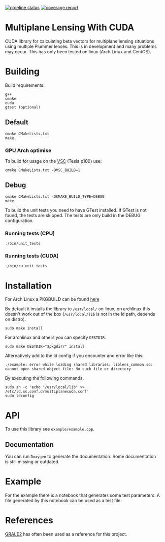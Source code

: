 [![pipeline status](http://gitlab.darkcores.net/bapr/lenstest/badges/master/pipeline.svg)](http://gitlab.darkcores.net/bapr/lenstest/commits/master)
[![coverage report](http://gitlab.darkcores.net/bapr/lenstest/badges/master/coverage.svg)](http://gitlab.darkcores.net/bapr/lenstest/commits/master)

# Multiplane Lensing With CUDA

CUDA library for calculating beta vectors for multiplane lensing
situations using multiple Plummer lenses. This is in development and
many problems may occur. This has only been tested on linux (Arch
Linux and CentOS).

# Building

Build requirements:

	g++
	cmake
	cuda
	gtest (optional)

## Default

    cmake CMakeLists.txt
    make
	
### GPU Arch optimise

To build for usage on the [VSC](https://www.vscentrum.be/) (Tesla
p100) use:

	cmake CMakeLists.txt -DVSC_BUILD=1

## Debug

    cmake CMakeLists.txt -DCMAKE_BUILD_TYPE=DEBUG
    make

To build the unit tests you need to have GTest installed. If GTest is
not found, the tests are skipped. The tests are only build in the
DEBUG configuration.

### Running tests (CPU)

    ./bin/unit_tests

### Running tests (CUDA)

    ./bin/cu_unit_tests
	
# Installation

For Arch Linux a PKGBUILD can be found [here]()

By default it installs the library to `/usr/local/` on linux, on
archlinux this doesn't work out of the box (`/usr/local/lib` is not in
the ld path, depends on distro).

	sudo make install
	
For archlinux and others you can specify `DESTDIR`.

	sudo make DESTDIR="$pkgdir/" install

Alternatively add to the ld config if you encounter
and error like this:

	./example: error while loading shared libraries: liblens_common.so: cannot open shared object file: No such file or directory
	
By executing the following commands.

	sudo sh -c 'echo "/usr/local/lib" >> /etc/ld.so.conf.d/multiplanecuda.conf'
	sudo ldconfig

# API

To use this library see `example/example.cpp`.

## Documentation

You can run `Doxygen` to generate the documentation. Some
documentation is still missing or outdated.

# Example

For the example there is a notebook that generates some test
parameters. A file generated by this notebook can be used as a test
file.

# References

[GRALE2](https://github.com/j0r1/GRALE2) has often been used as a
reference for this project.
